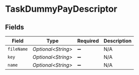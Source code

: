 # TaskDummyPayDescriptor


## Fields

| Field               | Type                | Required            | Description         |
| ------------------- | ------------------- | ------------------- | ------------------- |
| `fileName`          | *Optional\<String>* | :heavy_minus_sign:  | N/A                 |
| `key`               | *Optional\<String>* | :heavy_minus_sign:  | N/A                 |
| `name`              | *Optional\<String>* | :heavy_minus_sign:  | N/A                 |